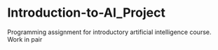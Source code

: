 # Introduction-to-AI_Project
Programming assignment for introductory artificial intelligence course. Work in pair
